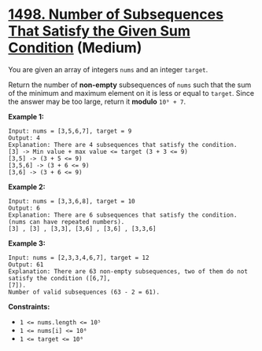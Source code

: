 # [1498. Number of Subsequences That Satisfy the Given Sum Condition][link] (Medium)

[link]: https://leetcode.cn/problems/number-of-subsequences-that-satisfy-the-given-sum-condition/

You are given an array of integers `nums` and an integer `target`.

Return the number of **non-empty** subsequences of  `nums` such that the sum of the minimum and
maximum element on it is less or equal to  `target`. Since the answer may be too large, return it
**modulo** `10⁹ + 7`.

**Example 1:**

```
Input: nums = [3,5,6,7], target = 9
Output: 4
Explanation: There are 4 subsequences that satisfy the condition.
[3] -> Min value + max value <= target (3 + 3 <= 9)
[3,5] -> (3 + 5 <= 9)
[3,5,6] -> (3 + 6 <= 9)
[3,6] -> (3 + 6 <= 9)
```

**Example 2:**

```
Input: nums = [3,3,6,8], target = 10
Output: 6
Explanation: There are 6 subsequences that satisfy the condition. (nums can have repeated numbers).
[3] , [3] , [3,3], [3,6] , [3,6] , [3,3,6]
```

**Example 3:**

```
Input: nums = [2,3,3,4,6,7], target = 12
Output: 61
Explanation: There are 63 non-empty subsequences, two of them do not satisfy the condition ([6,7],
[7]).
Number of valid subsequences (63 - 2 = 61).
```

**Constraints:**

- `1 <= nums.length <= 10⁵`
- `1 <= nums[i] <= 10⁶`
- `1 <= target <= 10⁶`
